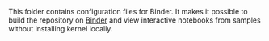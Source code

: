 This folder contains configuration files for Binder.
It makes it possible to build the repository on [Binder](https://mybinder.org/) and
view interactive notebooks from samples without installing kernel locally.